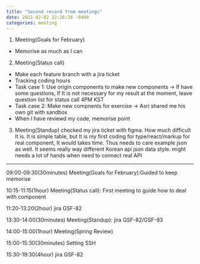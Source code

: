 ```yaml
---
title: "Second record from meetings"
date: 2021-02-02 22:26:28 -0400
categories: meeting
---
```


1. Meeting(Goals for February)
* Memorise as much as I can

2. Meeting(Status call)
* Make each feature branch with a jira ticket
* Tracking coding hours
* Task case 1: Use origin components to make new components
	-> If have some questions, If It is not necessary for my result at the moment, leave question list for status call 4PM KST
* Task case 2: Make new compnents for exercise
	-> Asri shared me his own git with sandbox
* When I have reviewd my code, memorise point

3. Meeting(Standup) 
checked my jira ticket with figma. How much difficult It is.
It is simple table, but It is my first coding for type/react/markup for real component, It would takes time.
Thus needs to care example json as well. It seems really way different Korean api json data style. might needs a lot of hands when need to connect real API


-----------------------------------------------------------


09:00-09:30(30minutes) Meeting(Goals for February):Guided to keep memorise

10:15-11:15(1hour) Meeting(Status call): First meeting to guide how to deal with component

11:20-13:20(2hour) jira GSF-82

13:30-14:00(30minutes) Meeting(Standup): jira GSF-82/GSF-93

14:00-15:00(1hour) Meeting(Spring Review)

15:00-15:30(30minutes) Setting SSH

15:30-19:30(4hour) jira GSF-82
